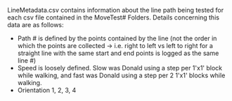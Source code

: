 LineMetadata.csv contains information about the line path being tested for each csv file contained in the MoveTest# Folders.
Details concerning this data are as follows:
 - Path # is defined by the points contained by the line (not the order in which the points are collected -> i.e. right to left vs left to right for a straight line with the same start and end points is logged as the same line #)
 - Speed is loosely defined. Slow was Donald using a step per 1'x1' block while walking, and fast was Donald using a step per 2 1'x1' blocks while walking.
 - Orientation 1, 2, 3, 4 
